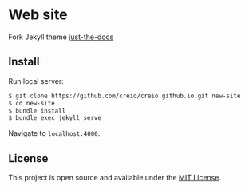 # Web site

Fork Jekyll theme <a href="https://pmarsceill.github.io/just-the-docs" target="_blank" rel="noopener">just-the-docs</a>

## Install

Run local server:

```bash
$ git clone https://github.com/creio/creio.github.io.git new-site
$ cd new-site
$ bundle install
$ bundle exec jekyll serve
```

Navigate to `localhost:4000`.

## License

This project is open source and available under the [MIT License](LICENSE).
